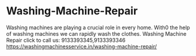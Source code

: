 # Washing-Machine-Repair
Washing machines are playing a crucial role in every home. With0 the help of washing machines we can rapidly wash the clothes. Washing Machine Repair click to call us: 9133393345,9133393346 https://washingmachinesservice.in/washing-machine-repair/
